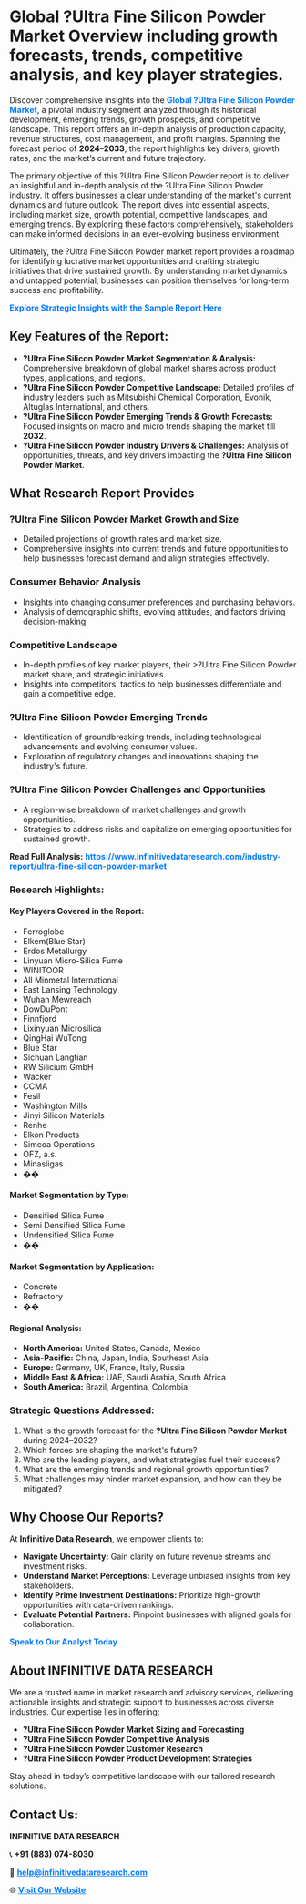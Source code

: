 <h1>Global ?Ultra Fine Silicon Powder Market Overview including growth forecasts, trends, competitive analysis, and key player strategies.</h1>
<p>
Discover comprehensive insights into the 
<a href="https://www.infinitivedataresearch.com/industry-report/ultra-fine-silicon-powder-market" rel="dofollow" style="color: #007BFF; text-decoration: none;"><strong>Global ?Ultra Fine Silicon Powder Market</strong></a>, a pivotal industry segment analyzed through its historical development, emerging trends, growth prospects, and competitive landscape. This report offers an in-depth analysis of production capacity, revenue structures, cost management, and profit margins. Spanning the forecast period of <strong>2024–2033</strong>, the report highlights key drivers, growth rates, and the market’s current and future trajectory.
</p>
<p>
The primary objective of this ?Ultra Fine Silicon Powder report is to deliver an insightful and in-depth analysis of the ?Ultra Fine Silicon Powder industry. It offers businesses a clear understanding of the market's current dynamics and future outlook. The report dives into essential aspects, including market size, growth potential, competitive landscapes, and emerging trends. By exploring these factors comprehensively, stakeholders can make informed decisions in an ever-evolving business environment.
</p>
<p>
Ultimately, the ?Ultra Fine Silicon Powder market report provides a roadmap for identifying lucrative market opportunities and crafting strategic initiatives that drive sustained growth. By understanding market dynamics and untapped potential, businesses can position themselves for long-term success and profitability.
</p>
<p>
<a href="https://www.infinitivedataresearch.com/request-sample/reportId=108450" style="color: #007BFF; text-decoration: none;"><strong>Explore Strategic Insights with the Sample Report Here</strong></a>
</p>

<h2>Key Features of the Report:</h2>
<ul>
<li><strong>?Ultra Fine Silicon Powder Market Segmentation & Analysis:</strong> Comprehensive breakdown of global market shares across product types, applications, and regions.</li>
<li><strong>?Ultra Fine Silicon Powder Competitive Landscape:</strong> Detailed profiles of industry leaders such as Mitsubishi Chemical Corporation, Evonik, Altuglas International, and others.</li>
<li><strong>?Ultra Fine Silicon Powder Emerging Trends & Growth Forecasts:</strong> Focused insights on macro and micro trends shaping the market till <strong>2032</strong>.</li>
<li><strong>?Ultra Fine Silicon Powder Industry Drivers & Challenges:</strong> Analysis of opportunities, threats, and key drivers impacting the <strong>?Ultra Fine Silicon Powder Market</strong>.</li>
</ul>

<h2>What Research Report Provides</h2>
<h3>?Ultra Fine Silicon Powder Market Growth and Size</h3>
<ul>
<li>Detailed projections of growth rates and market size.</li>
<li>Comprehensive insights into current trends and future opportunities to help businesses forecast demand and align strategies effectively.</li>
</ul>

<h3>Consumer Behavior Analysis</h3>
<ul>
<li>Insights into changing consumer preferences and purchasing behaviors.</li>
<li>Analysis of demographic shifts, evolving attitudes, and factors driving decision-making.</li>
</ul>

<h3>Competitive Landscape</h3>
<ul>
<li>In-depth profiles of key market players, their >?Ultra Fine Silicon Powder market share, and strategic initiatives.</li>
<li>Insights into competitors' tactics to help businesses differentiate and gain a competitive edge.</li>
</ul>

<h3>?Ultra Fine Silicon Powder Emerging Trends</h3>
<ul>
<li>Identification of groundbreaking trends, including technological advancements and evolving consumer values.</li>
<li>Exploration of regulatory changes and innovations shaping the industry's future.</li>
</ul>

<h3>?Ultra Fine Silicon Powder Challenges and Opportunities</h3>
<ul>
<li>A region-wise breakdown of market challenges and growth opportunities.</li>
<li>Strategies to address risks and capitalize on emerging opportunities for sustained growth.</li>
</ul>
<p><strong>Read Full Analysis:</strong> <a href="https://www.infinitivedataresearch.com/industry-report/ultra-fine-silicon-powder-market" rel="dofollow" style="color: #007BFF; text-decoration: none;"><strong>https://www.infinitivedataresearch.com/industry-report/ultra-fine-silicon-powder-market</strong></a></p>
<h3>Research Highlights:</h3>
<h4>Key Players Covered in the Report:</h4>
<ul><li>Ferroglobe</li><li>Elkem(Blue Star)</li><li>Erdos Metallurgy</li><li>Linyuan Micro-Silica Fume</li><li>WINITOOR</li><li>All Minmetal International</li><li>East Lansing Technology</li><li>Wuhan Mewreach</li><li>DowDuPont</li><li>Finnfjord</li><li>Lixinyuan Microsilica</li><li>QingHai WuTong</li><li>Blue Star</li><li>Sichuan Langtian</li><li>RW Silicium GmbH</li><li>Wacker</li><li>CCMA</li><li>Fesil</li><li>Washington Mills</li><li>Jinyi Silicon Materials</li><li>Renhe</li><li>Elkon Products</li><li>Simcoa Operations</li><li>OFZ, a.s.</li><li>Minasligas</li><li>��</li></ul>
<h4>Market Segmentation by Type:</h4>
<ul><li>Densified Silica Fume</li><li>Semi Densified Silica Fume</li><li>Undensified Silica Fume</li><li>��</li></ul>
<h4>Market Segmentation by Application:</h4>
<ul><li>Concrete</li><li>Refractory</li><li>��</li></ul>

<h4>Regional Analysis:</h4>
<ul>
<li><strong>North America:</strong> United States, Canada, Mexico</li>
<li><strong>Asia-Pacific:</strong> China, Japan, India, Southeast Asia</li>
<li><strong>Europe:</strong> Germany, UK, France, Italy, Russia</li>
<li><strong>Middle East & Africa:</strong> UAE, Saudi Arabia, South Africa</li>
<li><strong>South America:</strong> Brazil, Argentina, Colombia</li>
</ul>

<h3>Strategic Questions Addressed:</h3>
<ol>
<li>What is the growth forecast for the <strong>?Ultra Fine Silicon Powder Market</strong> during 2024–2032?</li>
<li>Which forces are shaping the market's future?</li>
<li>Who are the leading players, and what strategies fuel their success?</li>
<li>What are the emerging trends and regional growth opportunities?</li>
<li>What challenges may hinder market expansion, and how can they be mitigated?</li>
</ol>

<h2>Why Choose Our Reports?</h2>
<p>At <strong>Infinitive Data Research</strong>, we empower clients to:</p>
<ul>
<li><strong>Navigate Uncertainty:</strong> Gain clarity on future revenue streams and investment risks.</li>
<li><strong>Understand Market Perceptions:</strong> Leverage unbiased insights from key stakeholders.</li>
<li><strong>Identify Prime Investment Destinations:</strong> Prioritize high-growth opportunities with data-driven rankings.</li>
<li><strong>Evaluate Potential Partners:</strong> Pinpoint businesses with aligned goals for collaboration.</li>
</ul>
<p><a href="https://www.infinitivedataresearch.com/industry-report/ultra-fine-silicon-powder-market" rel="dofollow" style="color: #007BFF; text-decoration: none;"><strong>Speak to Our Analyst Today</strong></a></p>

<h2>About INFINITIVE DATA RESEARCH</h2>
<p>We are a trusted name in market research and advisory services, delivering actionable insights and strategic support to businesses across diverse industries. Our expertise lies in offering:</p>
<ul>
<li><strong>?Ultra Fine Silicon Powder Market Sizing and Forecasting</strong></li>
<li><strong>?Ultra Fine Silicon Powder Competitive Analysis</strong></li>
<li><strong>?Ultra Fine Silicon Powder Customer Research</strong></li>
<li><strong>?Ultra Fine Silicon Powder Product Development Strategies</strong></li>
</ul>
<p>Stay ahead in today’s competitive landscape with our tailored research solutions.</p>

<h2>Contact Us:</h2>
<p><strong>INFINITIVE DATA RESEARCH</strong></p>
<p>📞 <strong>+91 (883) 074-8030</strong></p>
<p>📧 <strong><a href="mailto:help@infinitivedataresearch.com" style="color: #007BFF;">help@infinitivedataresearch.com</a></strong></p>
<p>🌐 <strong><a href="https://www.infinitivedataresearch.com" rel="dofollow" style="color: #007BFF;">Visit Our Website</a></strong></p>